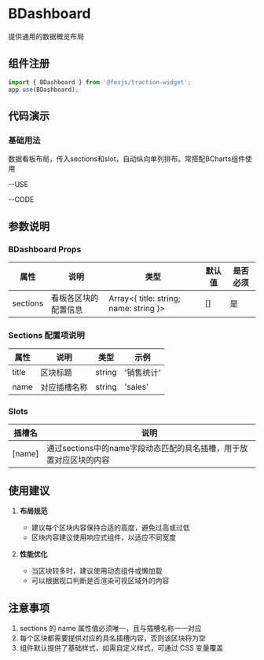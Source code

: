 # BDashboard
提供通用的数据概览布局

## 组件注册

```js
import { BDashboard } from '@fesjs/traction-widget';
app.use(BDashboard);
```

## 代码演示
### 基础用法
数据看板布局，传入sections和slot，自动纵向单列排布。常搭配BCharts组件使用

--USE

--CODE

## 参数说明
### BDashboard Props
| 属性     | 说明                   | 类型                              | 默认值 | 是否必须 |
| -------- | ---------------------- | --------------------------------- | ------ | -------- |
| sections | 看板各区块的配置信息   | Array<{ title: string; name: string }> | []     | 是       |

### Sections 配置项说明
| 属性  | 说明                   | 类型     | 示例     |
| ----- | ---------------------- | -------- | -------- |
| title | 区块标题               | string   | '销售统计' |
| name  | 对应插槽名称           | string   | 'sales'   |

### Slots
| 插槽名   | 说明                   |
| -------- | ---------------------- |
| [name]   | 通过sections中的name字段动态匹配的具名插槽，用于放置对应区块的内容 |

## 使用建议
1. **布局规范**
   - 建议每个区块内容保持合适的高度，避免过高或过低
   - 区块内容建议使用响应式组件，以适应不同宽度

2. **性能优化**
   - 当区块较多时，建议使用动态组件或懒加载
   - 可以根据视口判断是否渲染可视区域外的内容

## 注意事项
1. sections 的 name 属性值必须唯一，且与插槽名称一一对应
2. 每个区块都需要提供对应的具名插槽内容，否则该区块将为空
3. 组件默认提供了基础样式，如需自定义样式，可通过 CSS 变量覆盖
